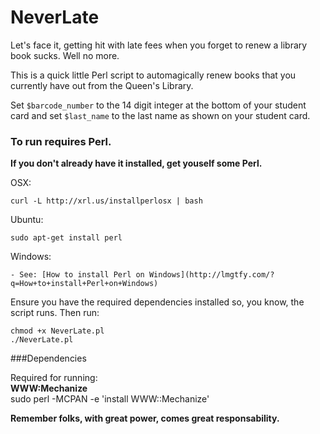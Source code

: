 NeverLate
===

Let's face it, getting hit with late fees when you forget to renew a library book sucks. Well no more.

This is a quick little Perl script to automagically renew books that you currently have out from the Queen's Library.

Set `$barcode_number` to the 14 digit integer at the bottom of your student card and set `$last_name` to the last name as shown on your student card.

### To run requires Perl. 
**If you don't already have it installed, get youself some Perl.**

OSX:

    curl -L http://xrl.us/installperlosx | bash

Ubuntu:

    sudo apt-get install perl

Windows:

	- See: [How to install Perl on Windows](http://lmgtfy.com/?q=How+to+install+Perl+on+Windows)

Ensure you have the required dependencies installed so, you know, the script runs. Then run:

    chmod +x NeverLate.pl
    ./NeverLate.pl


###Dependencies

Required for running:  
**WWW:Mechanize**  
    sudo perl -MCPAN -e 'install WWW::Mechanize' 

**Remember folks, with great power, comes great responsability.**

